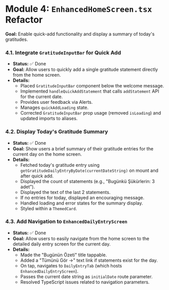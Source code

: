 # Module 4: `EnhancedHomeScreen.tsx` Refactor

**Goal:** Enable quick-add functionality and display a summary of today's gratitudes.

### 4.1. Integrate `GratitudeInputBar` for Quick Add

-   **Status:** ✅ Done
-   **Goal:** Allow users to quickly add a single gratitude statement directly from the home screen.
-   **Details:**
    -   Placed `GratitudeInputBar` component below the welcome message.
    -   Implemented `handleQuickAddStatement` that calls `addStatement` API for the current date.
    -   Provides user feedback via Alerts.
    -   Manages `quickAddLoading` state.
    -   Corrected `GratitudeInputBar` prop usage (removed `isLoading`) and updated imports to aliases.
### 4.2. Display Today's Gratitude Summary

-   **Status:** ✅ Done
-   **Goal:** Show users a brief summary of their gratitude entries for the current day on the home screen.
-   **Details:**
    -   Fetched today's gratitude entry using `getGratitudeDailyEntryByDate(currentDateString)` on mount and after quick add.
    -   Displayed the count of statements (e.g., "Bugünkü Şükürlerin: 3 adet").
    -   Displayed the text of the last 2 statements.
    -   If no entries for today, displayed an encouraging message.
    -   Handled loading and error states for the summary display.
    -   Styled within a `ThemedCard`.
### 4.3. Add Navigation to `EnhancedDailyEntryScreen`

-   **Status:** ✅ Done
-   **Goal:** Allow users to easily navigate from the home screen to the detailed daily entry screen for the current day.
-   **Details:**
    -   Made the "Bugünün Özeti" title tappable.
    -   Added a "Tümünü Gör →" text link if statements exist for the day.
    -   On tap, navigates to `DailyEntryTab` (which hosts `EnhancedDailyEntryScreen`).
    -   Passes the current date string as `initialDate` route parameter.
    -   Resolved TypeScript issues related to navigation parameters.
